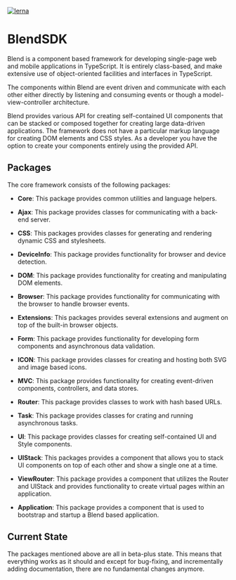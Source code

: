 [![lerna](https://img.shields.io/badge/maintained%20with-lerna-cc00ff.svg)](https://lernajs.io/)

# BlendSDK

Blend is a component based framework for developing single-page web and mobile
applications in TypeScript. It is entirely class-based, and make extensive use of
object-oriented facilities and interfaces in TypeScript.

The components within Blend are event driven and communicate with each other either
directly by listening and consuming events or though a model-view-controller architecture.

Blend provides various API for creating self-contained UI components that can be
stacked or composed together for creating large data-driven applications. The framework
does not have a particular markup language for creating DOM elements and CSS styles. As a
developer you have the option to create your components entirely using the provided API.

## Packages

The core framework consists of the following packages:

-   **Core**: This package provides common utilities and language helpers.

-   **Ajax**: This package provides classes for communicating with a back-end server.

-   **CSS**: This packages provides classes for generating and rendering dynamic CSS and stylesheets.

-   **DeviceInfo**: This package provides functionality for browser and device detection.

-   **DOM**: This package provides functionality for creating and manipulating DOM elements.

-   **Browser**: This package provides functionality for communicating with the browser to handle browser events.

-   **Extensions**: This packages provides several extensions and augment on top of the built-in browser objects.

-   **Form**: This package provides functionality for developing form components and asynchronous data validation.

-   **ICON**: This package provides classes for creating and hosting both SVG and image based icons.

-   **MVC**: This package provides functionality for creating event-driven components, controllers, and data stores.

-   **Router**: This package provides classes to work with hash based URLs.

-   **Task**: This package provides classes for crating and running asynchronous tasks.

-   **UI**: This package provides classes for creating self-contained UI and Style components.

-   **UIStack**: This packages provides a component that allows you to stack UI components on top of each other and show a single one at a time.

-   **ViewRouter**: This package provides a component that utilizes the Router and UIStack and provides functionality to create virtual pages within an application.

-   **Application**: This package provides a component that is used to bootstrap and startup a Blend based application.

## Current State

The packages mentioned above are all in beta-plus state. This means that everything works as it should and
except for bug-fixing, and incrementally adding documentation, there are no fundamental changes anymore.
